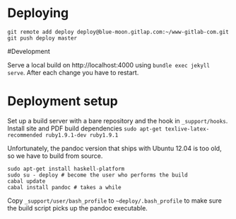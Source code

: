 # Deploying

```
git remote add deploy deploy@blue-moon.gitlap.com:~/www-gitlab-com.git
git push deploy master
```

#Development

Serve a local build on http://localhost:4000 using `bundle exec jekyll serve`.
After each change you have to restart.

# Deployment setup
Set up a build server with a bare repository and the hook in `_support/hooks`.
Install site and PDF build dependencies `sudo apt-get texlive-latex-recommended ruby1.9.1-dev ruby1.9.1`

Unfortunately, the pandoc version that ships with Ubuntu 12.04 is too old, so we have to build from source.

```
sudo apt-get install haskell-platform
sudo su - deploy # become the user who performs the build
cabal update
cabal install pandoc # takes a while
```

Copy `_support/user/bash_profile` to `~deploy/.bash_profile` to make sure the build script picks up the pandoc executable.
